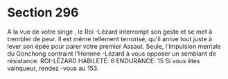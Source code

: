 # Section 296

A la vue de votre singe , le Roi -Lézard interrompt son geste et se
met à trembler de peur. Il est même tellement terrorisé, qu'il arrive
tout juste à lever son épée pour parer votre premier Assaut. Seule,
l'impulsion mentale du Gonchong contraint l'Homme -Lézard à
vous opposer un semblant de résistance.
ROI-LÉZARD HABILETÉ: 6 ENDURANCE: 15
Si vous êtes vainqueur, rendez -vous au  153.